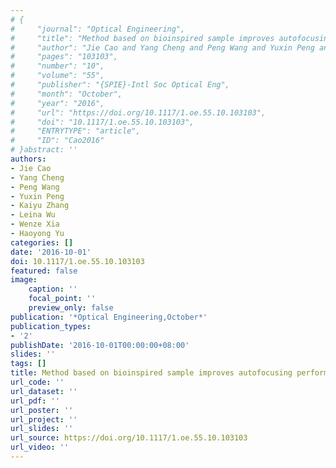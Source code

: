 ```yaml
---
# {
#     "journal": "Optical Engineering",
#     "title": "Method based on bioinspired sample improves autofocusing performances",
#     "author": "Jie Cao and Yang Cheng and Peng Wang and Yuxin Peng and Kaiyu Zhang and Leina Wu and Wenze Xia and Haoyong Yu",
#     "pages": "103103",
#     "number": "10",
#     "volume": "55",
#     "publisher": "{SPIE}-Intl Soc Optical Eng",
#     "month": "October",
#     "year": "2016",
#     "url": "https://doi.org/10.1117/1.oe.55.10.103103",
#     "doi": "10.1117/1.oe.55.10.103103",
#     "ENTRYTYPE": "article",
#     "ID": "Cao2016"
# }abstract: ''
authors:
- Jie Cao
- Yang Cheng
- Peng Wang
- Yuxin Peng
- Kaiyu Zhang
- Leina Wu
- Wenze Xia
- Haoyong Yu
categories: []
date: '2016-10-01'
doi: 10.1117/1.oe.55.10.103103
featured: false
image:
    caption: ''
    focal_point: ''
    preview_only: false
publication: '*Optical Engineering,October*'
publication_types:
- '2'
publishDate: '2016-10-01T00:00:00+08:00'
slides: ''
tags: []
title: Method based on bioinspired sample improves autofocusing performances
url_code: ''
url_dataset: ''
url_pdf: ''
url_poster: ''
url_project: ''
url_slides: ''
url_source: https://doi.org/10.1117/1.oe.55.10.103103
url_video: ''
---
```


